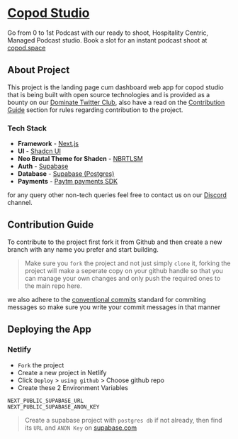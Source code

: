 # [Copod Studio](https://twitter.com/copodstudio)

Go from 0 to 1st Podcast with our ready to shoot, Hospitality Centric, Managed Podcast studio.
Book a slot for an instant podcast shoot at [copod.space](https://copod.space/)

## About Project

This project is the landing page cum dashboard web app for copod studio that is being built with open source technologies and is provided as a bounty on our [Dominate Twitter Club](), also have a read on the [Contribution Guide](#rules) section for rules regarding contribution to the project.

### Tech Stack

- **Framework** - [Next.js](https://nextjs.org/)
- **UI** - [Shadcn UI](https://ui.shadcn.com/)
- **Neo Brutal Theme for Shadcn** - [NBRTLSM](https://neobrutalism-components.vercel.app/docs/resources)
- **Auth** - [Supabase](https://supabase.com/auth)
- **Database** - [Supabase (Postgres)](https://supabase.com/database)
- **Payments** - [Paytm payments SDK](https://business.paytm.com/docs/getting-started)

for any query other non-tech queries feel free to contact us on our [Discord](https://discord.gg/xzx7J2WY) channel.

## Contribution Guide

To contribute to the project first fork it from Github and then create a new branch with any name you prefer and start building.

> Make sure you `fork` the project and not just simply `clone` it, forking the project will make a seperate copy on your github handle so that you can manage your own changes and only push the required ones to the main repo here.

we also adhere to the [conventional commits](https://www.conventionalcommits.org/en/v1.0.0/) standard for commiting messages so make sure you write your commit messages in that manner 

## Deploying the App

### Netlify
- `Fork` the project
- Create a new project in Netlify
- Click `Deploy` > `using github` > Choose github repo
- Create these 2 Environment Variables
```
NEXT_PUBLIC_SUPABASE_URL
NEXT_PUBLIC_SUPABASE_ANON_KEY
```
> Create a supabase project with `postgres db` if not already, then find its `URL` and `ANON Key` on [supabase.com](supabase.com)
